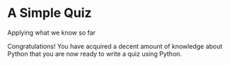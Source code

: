 # A Simple Quiz
Applying what we know so far

Congratulations! You have acquired a decent amount of knowledge about Python that you are now ready to write a quiz using Python.